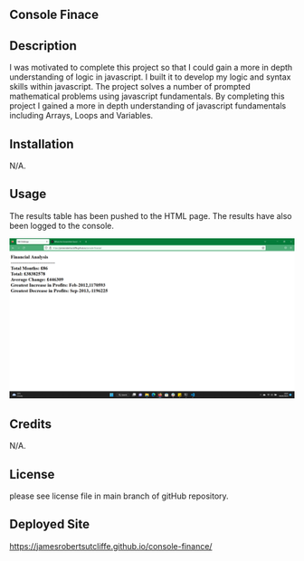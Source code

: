 ## Console Finace

## Description

I was motivated to complete this project so that I could gain a more in depth understanding of logic in javascript. I built it to develop my logic and syntax skills within javascript. The project solves a number of prompted mathematical problems using javascript fundamentals. By completing this project I gained a more in depth understanding of javascript fundamentals including Arrays, Loops and Variables.

## Installation

N/A.

## Usage

The results table has been pushed to the HTML page. The results have also been logged to the console.

![CONSOLE-FINANCE](images/console.png)

## Credits

N/A.

## License

please see license file in main branch of gitHub repository.

## Deployed Site

https://jamesrobertsutcliffe.github.io/console-finance/
